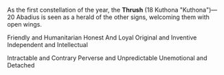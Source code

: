 As the first constellation of the year, the **Thrush** (18 Kuthona "Kuthona")—20 Abadius is seen as a herald of the other signs, welcoming them with open wings. 

Friendly and Humanitarian 
Honest And Loyal
Original and Inventive
Independent and Intellectual

Intractable and Contrary
Perverse and Unpredictable
Unemotional and Detached